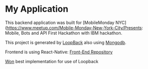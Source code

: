 # My Application

This backend application was built for [MobileMonday NYC](https://www.meetup.com/Mobile-Monday-New-York-City/Presents: Mobile, Bots and API First Hackathon with IBM hackathon. 

This project is generated by [LoopBack](http://loopback.io) also using [Mongodb](https://www.mongodb.com/).

Frontend is using React-Native: [Front-End Repository](https://github.com/polymer940c/mobilemondy)

[Won](http://dvp.st/2rtmKx) best implementation for use of Loopback

